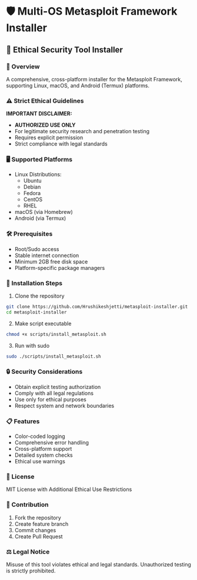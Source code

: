 # 🛡️ Multi-OS Metasploit Framework Installer

## 🚨 Ethical Security Tool Installer

### 📝 Overview
A comprehensive, cross-platform installer for the Metasploit Framework, supporting Linux, macOS, and Android (Termux) platforms.

### ⚠️ Strict Ethical Guidelines
**IMPORTANT DISCLAIMER:**
- **AUTHORIZED USE ONLY**
- For legitimate security research and penetration testing
- Requires explicit permission
- Strict compliance with legal standards

### 🖥️ Supported Platforms
- Linux Distributions:
  - Ubuntu
  - Debian
  - Fedora
  - CentOS
  - RHEL
- macOS (via Homebrew)
- Android (via Termux)

### 🛠️ Prerequisites
- Root/Sudo access
- Stable internet connection
- Minimum 2GB free disk space
- Platform-specific package managers

### 🚀 Installation Steps
1. Clone the repository
```bash
git clone https://github.com/Hrushikeshjetti/metasploit-installer.git
cd metasploit-installer
```

2. Make script executable
```bash
chmod +x scripts/install_metasploit.sh
```

3. Run with sudo
```bash
sudo ./scripts/install_metasploit.sh
```

### 🔒 Security Considerations
- Obtain explicit testing authorization
- Comply with all legal regulations
- Use only for ethical purposes
- Respect system and network boundaries

### 📋 Features
- Color-coded logging
- Comprehensive error handling
- Cross-platform support
- Detailed system checks
- Ethical use warnings

### 📄 License
MIT License with Additional Ethical Use Restrictions

### 🤝 Contribution
1. Fork the repository
2. Create feature branch
3. Commit changes
4. Create Pull Request

### ⚖️ Legal Notice
Misuse of this tool violates ethical and legal standards. 
Unauthorized testing is strictly prohibited.
